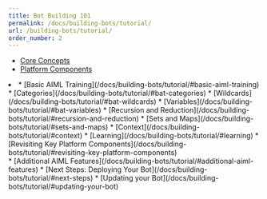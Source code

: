 ```yaml
---
title: Bot Building 101
permalink: /docs/building-bots/tutorial/
url: /building-bots/tutorial/
order_number: 2
---
```

* [Core Concepts](/docs/building-bots/tutorial/#core-concepts)
* [Platform Components](/docs/building-bots/tutorial/#platform-components)
<li markdown="1">
* [Basic AIML Training](/docs/building-bots/tutorial/#basic-aiml-training)
    * [Categories](/docs/building-bots/tutorial/#bat-categories)
    * [Wildcards](/docs/building-bots/tutorial/#bat-wildcards)
    * [Variables](/docs/building-bots/tutorial/#bat-variables)
    * [Recursion and Reduction](/docs/building-bots/tutorial/#recursion-and-reduction)
    * [Sets and Maps](/docs/building-bots/tutorial/#sets-and-maps)
    * [Context](/docs/building-bots/tutorial/#context)
    * [Learning](/docs/building-bots/tutorial/#learning)
    * [Revisiting Key Platform Components](/docs/building-bots/tutorial/#revisiting-key-platform-components)
</li>
* [Additional AIML Features](/docs/building-bots/tutorial/#additional-aiml-features)
* [Next Steps: Deploying Your Bot](/docs/building-bots/tutorial/#next-steps)
* [Updating your Bot](/docs/building-bots/tutorial/#updating-your-bot)
